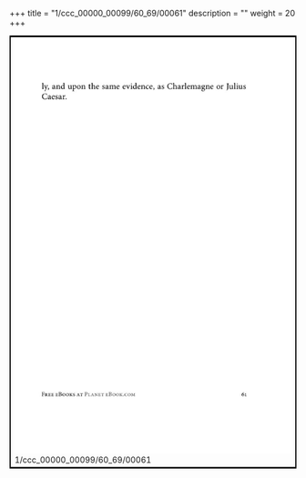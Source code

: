 +++
title = "1/ccc_00000_00099/60_69/00061"
description = ""
weight = 20
+++

<table style="border:2px solid black;max-width:800px;max-height:800px;" 
><tr><td>
<img class="center-fit-jpg"
src="/jpg_/out_jpg_1984__061.jpg">
1/ccc_00000_00099/60_69/00061
</img></td></tr></table>
